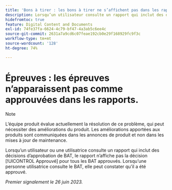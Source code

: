```yaml
---
title: 'Bons à tirer : les bons à tirer ne s’affichent pas dans les rapports comme approuvés'
description: Lorsqu’un utilisateur consulte un rapport qui inclut des décisions d’approbation de BAT, le rapport n’affiche pas la décision Approuvé pour tous les BAT approuvés. Lorsqu’une personne utilisatrice consulte le BAT, elle peut constater qu’il a été approuvé.
hidefromtoc: true
feature: Digital Content and Documents
exl-id: 74fe37fa-6624-4c79-bf47-4a3ab5c6ee4c
source-git-commit: 2631a7a9cd6c07feae192cb0e29f168929fc9f3c
workflow-type: tm+mt
source-wordcount: '128'
ht-degree: 74%

---
```


# Épreuves : les épreuves n’apparaissent pas comme approuvées dans les rapports.

>[!NOTE]
>
>L’équipe produit évalue actuellement la résolution de ce problème, qui peut nécessiter des améliorations du produit. Les améliorations apportées aux produits sont communiquées dans les annonces de produit et non dans les mises à jour de maintenance.

Lorsqu’un utilisateur ou une utilisatrice consulte un rapport qui inclut des décisions d’approbation de BAT, le rapport n’affiche pas la décision [!UICONTROL Approuvé] pour tous les BAT approuvés. Lorsqu’une personne utilisatrice consulte le BAT, elle peut constater qu’il a été approuvé.

_Premier signalement le 26 juin 2023._
